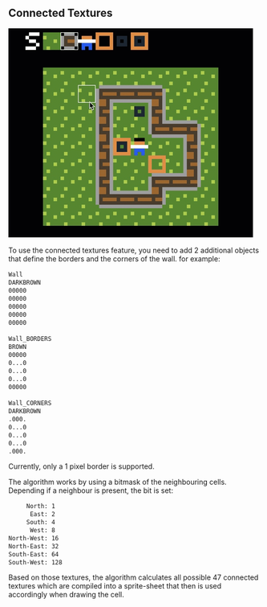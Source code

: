 ## Connected Textures

![conencted_textures](Documentation/images/connected_textures.gif)

To use the connected textures feature, you need to add 2 additional objects that define
the borders and the corners of the wall. for example:

```
Wall
DARKBROWN
00000
00000
00000
00000
00000

Wall_BORDERS
BROWN
00000
0...0
0...0
0...0
00000

Wall_CORNERS
DARKBROWN
.000.
0...0
0...0
0...0
.000.
```

Currently, only a 1 pixel border is supported.

The algorithm works by using a bitmask of the neighbouring cells. Depending if a
neighbour is present, the bit is set:

```
     North: 1
      East: 2
     South: 4
      West: 8
North-West: 16
North-East: 32
South-East: 64
South-West: 128
```

Based on those textures, the algorithm calculates all possible 47 connected textures which
are compiled into a sprite-sheet that then is used accordingly when drawing the cell.


